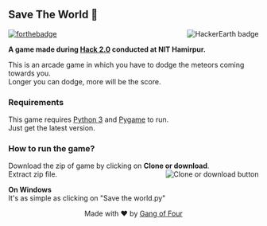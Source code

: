 ## Save The World 🎲

[![forthebadge](http://forthebadge.com/images/badges/made-with-python.svg)](http://forthebadge.com)
<a href="https://www.hackerearth.com" target="_blank"><img align="right" src="https://hackerearth.global.ssl.fastly.net/static/hackerearth/images/badge/HE_badge_on_dark.png" alt="HackerEarth badge"></a>

**A game made during [Hack 2.0] conducted at NIT Hamirpur.**

This is an arcade game in which you have to dodge the meteors coming towards you. <br>
Longer you can dodge, more will be the score.

### Requirements
This game requires [Python 3] and [Pygame] to run. <br>
Just get the latest version.

### How to run the game?
Download the zip of game by clicking on **Clone or download**. <img align="right" src="https://help.github.com/assets/images/help/repository/clone-repo-clone-url-button.png" alt = "Clone or download button"><br>
Extract zip file.

**On Windows** <br>
It's as simple as clicking on "Save the world.py"

<p align = "center"> Made with ❤ by <a href="https://hack2nith.hackerearth.com/sprints/hack-20/dashboard/15f7a6c/team/">Gang of Four </a></p>

[Hack 2.0]: https://hack2nith.hackerearth.com/ "HACK 2.0 Website"
[Python 3]: https://www.python.org/
[Pygame]: https://www.pygame.org/
